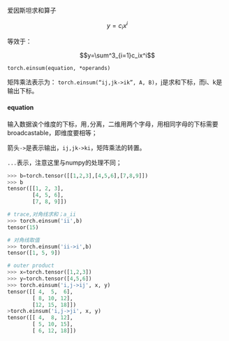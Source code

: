 爱因斯坦求和算子

$$y=c_ix^i$$

等效于：

$$y=\sum^3_{i=1}c_ix^i$$





```
torch.einsum(equation, *operands)
```

矩阵乘法表示为： `torch.einsum(“ij,jk->ik”, A, B)`，j是求和下标，而i、k是输出下标。

#### equation 

输入数据诶个维度的下标，用`,`分离，二维用两个字母，用相同字母的下标需要broadcastable，即维度要相等；

箭头`->`是表示输出，`ij,jk->ki`，矩阵乘法的转置。

`...`表示，注意这里与numpy的处理不同；

```python
>>> b=torch.tensor([[1,2,3],[4,5,6],[7,8,9]])
>>> b
tensor([[1, 2, 3],
        [4, 5, 6],
        [7, 8, 9]])

# trace,对角线求和；a_ii
>>> torch.einsum('ii',b)
tensor(15)

# 对角线取值
>>> torch.einsum('ii->i',b)
tensor([1, 5, 9])

# outer product
>>> x=torch.tensor([1,2,3])
>>> y=torch.tensor([4,5,6])
>>> torch.einsum('i,j->ij', x, y)
tensor([[ 4,  5,  6],
        [ 8, 10, 12],
        [12, 15, 18]])
>torch.einsum('i,j->ji', x, y)
tensor([[ 4,  8, 12],
        [ 5, 10, 15],
        [ 6, 12, 18]])
```

